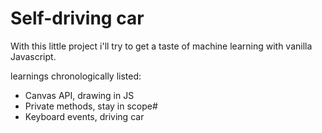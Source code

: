 # Self-driving car

With this little project i'll try to get a taste of machine learning with vanilla Javascript.

learnings chronologically listed:

- Canvas API, drawing in JS
- Private methods, stay in scope#
- Keyboard events, driving car
